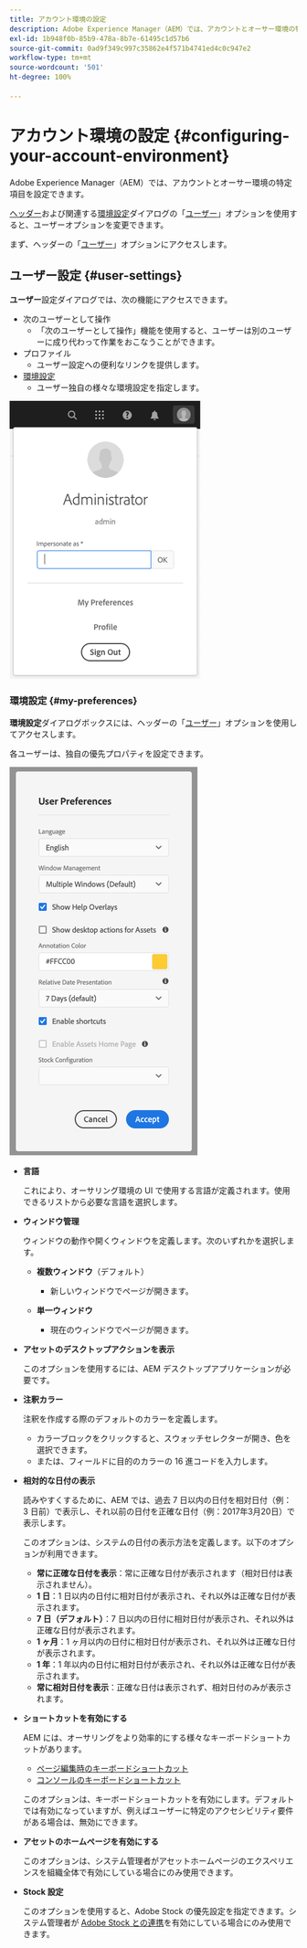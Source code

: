 ```yaml
---
title: アカウント環境の設定
description: Adobe Experience Manager（AEM）では、アカウントとオーサー環境の特定項目を設定できます。
exl-id: 1b948f0b-85b9-478a-8b7e-61495c1d57b6
source-git-commit: 0ad9f349c997c35862e4f571b4741ed4c0c947e2
workflow-type: tm+mt
source-wordcount: '501'
ht-degree: 100%

---
```


# アカウント環境の設定 {#configuring-your-account-environment}

Adobe Experience Manager（AEM）では、アカウントとオーサー環境の特定項目を設定できます。

[ヘッダー](/help/sites-cloud/authoring/getting-started/basic-handling.md#the-header)および関連する[環境設定](#my-preferences)ダイアログの「[ユーザー](#user-settings)」オプションを使用すると、ユーザーオプションを変更できます。

まず、ヘッダーの「[ユーザー](#user-settings)」オプションにアクセスします。

## ユーザー設定 {#user-settings}

**ユーザー**&#x200B;設定ダイアログでは、次の機能にアクセスできます。

* 次のユーザーとして操作
   * 「次のユーザーとして操作」機能を使用すると、ユーザーは別のユーザーに成り代わって作業をおこなうことができます。<!--With the [Impersonate as](/help/sites-administering/security.md#impersonating-another-user) functionality, a user can work on behalf of another user.-->
* プロファイル
   * ユーザー設定への便利なリンクを提供します。<!--Offers a convenient link to your [user settings](/help/sites-administering/security.md))-->
* [環境設定](#my-preferences)
   * ユーザー独自の様々な環境設定を指定します。

![ユーザー設定](/help/sites-cloud/authoring/assets/user-settings.png)

### 環境設定 {#my-preferences}

**環境設定**&#x200B;ダイアログボックスには、ヘッダーの「[ユーザー](#user-settings)」オプションを使用してアクセスします。

各ユーザーは、独自の優先プロパティを設定できます。

![環境設定](/help/sites-cloud/authoring/assets/user-preferences.png)

* **言語**

  これにより、オーサリング環境の UI で使用する言語が定義されます。使用できるリストから必要な言語を選択します。

* **ウィンドウ管理**

  ウィンドウの動作や開くウィンドウを定義します。次のいずれかを選択します。

   * **複数ウィンドウ**（デフォルト）

      * 新しいウィンドウでページが開きます。

   * **単一ウィンドウ**

      * 現在のウィンドウでページが開きます。

* **アセットのデスクトップアクションを表示**

  このオプションを使用するには、AEM デスクトップアプリケーションが必要です。

* **注釈カラー**

  注釈を作成する際のデフォルトのカラーを定義します。

   * カラーブロックをクリックすると、スウォッチセレクターが開き、色を選択できます。
   * または、フィールドに目的のカラーの 16 進コードを入力します。

* **相対的な日付の表示**

  読みやすくするために、AEM では、過去 7 日以内の日付を相対日付（例： 3 日前）で表示し、それ以前の日付を正確な日付（例：2017年3月20日）で表示します。

  このオプションは、システムの日付の表示方法を定義します。以下のオプションが利用できます。

   * **常に正確な日付を表示**：常に正確な日付が表示されます（相対日付は表示されません）。
   * **1 日**：1 日以内の日付に相対日付が表示され、それ以外は正確な日付が表示されます。
   * **7 日（デフォルト）**：7 日以内の日付に相対日付が表示され、それ以外は正確な日付が表示されます。
   * **1 ヶ月**：1 ヶ月以内の日付に相対日付が表示され、それ以外は正確な日付が表示されます。
   * **1 年**：1 年以内の日付に相対日付が表示され、それ以外は正確な日付が表示されます。
   * **常に相対日付を表示**：正確な日付は表示されず、相対日付のみが表示されます。

* **ショートカットを有効にする**

  AEM には、オーサリングをより効率的にする様々なキーボードショートカットがあります。

   * [ページ編集時のキーボードショートカット](/help/sites-cloud/authoring/fundamentals/keyboard-shortcuts.md)
   * [コンソールのキーボードショートカット](/help/sites-cloud/authoring/getting-started/keyboard-shortcuts.md)

  このオプションは、キーボードショートカットを有効にします。デフォルトでは有効になっていますが、例えばユーザーに特定のアクセシビリティ要件がある場合は、無効にできます。

* **アセットのホームページを有効にする**

  このオプションは、システム管理者がアセットホームページのエクスペリエンスを組織全体で有効にしている場合にのみ使用できます。

* **Stock 設定**

  このオプションを使用すると、Adobe Stock の優先設定を指定できます。システム管理者が [Adobe Stock との連携](/help/assets/aem-assets-adobe-stock.md)を有効にしている場合にのみ使用できます。
